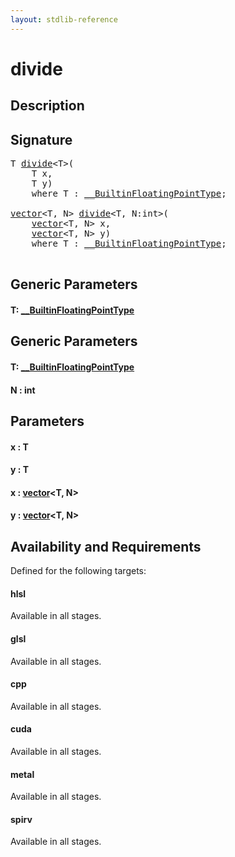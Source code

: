 ```yaml
---
layout: stdlib-reference
---
```


# divide

## Description





## Signature 

<pre>
<span class="code_type">T</span> <a href="/stdlib-reference/global-decls/divide">divide</a>&lt;<span class="code_type">T</span>&gt;(
    <span class="code_type">T</span> <span class='code_param'>x</span>,
    <span class="code_type">T</span> <span class='code_param'>y</span>)
    <span class='code_keyword'>where</span> <span class="code_type">T</span> : <a href="/stdlib-reference/interfaces/BuiltinFloatingPointType/index" class="code_type">__BuiltinFloatingPointType</a>;

<a href="/stdlib-reference/types/vector/index" class="code_type">vector</a>&lt;<span class="code_type">T</span>, N&gt; <a href="/stdlib-reference/global-decls/divide">divide</a>&lt;<span class="code_type">T</span>, N:<span class="code_keyword">int</span>&gt;(
    <a href="/stdlib-reference/types/vector/index" class="code_type">vector</a>&lt;<span class="code_type">T</span>, N&gt; <span class='code_param'>x</span>,
    <a href="/stdlib-reference/types/vector/index" class="code_type">vector</a>&lt;<span class="code_type">T</span>, N&gt; <span class='code_param'>y</span>)
    <span class='code_keyword'>where</span> <span class="code_type">T</span> : <a href="/stdlib-reference/interfaces/BuiltinFloatingPointType/index" class="code_type">__BuiltinFloatingPointType</a>;

</pre>

## Generic Parameters

#### T: [\_\_BuiltinFloatingPointType](/stdlib-reference/interfaces/BuiltinFloatingPointType/index)

## Generic Parameters

#### T: [\_\_BuiltinFloatingPointType](/stdlib-reference/interfaces/BuiltinFloatingPointType/index)
#### N  : int

## Parameters

#### x  : T
#### y  : T
#### x  : [vector](/stdlib-reference/types/vector/index)\<T, N\>
#### y  : [vector](/stdlib-reference/types/vector/index)\<T, N\>

## Availability and Requirements

Defined for the following targets:

#### hlsl
Available in all stages.

#### glsl
Available in all stages.

#### cpp
Available in all stages.

#### cuda
Available in all stages.

#### metal
Available in all stages.

#### spirv
Available in all stages.



